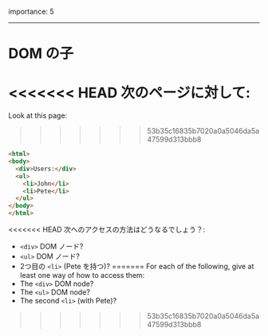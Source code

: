 importance: 5

---

# DOM の子

<<<<<<< HEAD
次のページに対して:
=======
Look at this page:
>>>>>>> 53b35c16835b7020a0a5046da5a47599d313bbb8

```html
<html>
<body>
  <div>Users:</div>
  <ul>
    <li>John</li>
    <li>Pete</li>
  </ul>
</body>
</html>
```

<<<<<<< HEAD
次へのアクセスの方法はどうなるでしょう？:
- `<div>` DOM ノード?
- `<ul>` DOM ノード?
- 2つ目の `<li>` (Pete を持つ)?
=======
For each of the following, give at least one way of how to access them:
- The `<div>` DOM node?
- The `<ul>` DOM node?
- The second `<li>` (with Pete)?
>>>>>>> 53b35c16835b7020a0a5046da5a47599d313bbb8
